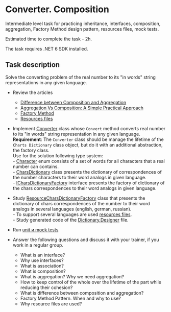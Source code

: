# Converter. Composition

Intermediate level task for practicing inheritance, interfaces, composition, aggregation, Factory Method design pattern, resources files, mock tests.

Estimated time to complete the task - 2h.

The task requires .NET 6 SDK installed.

## Task description

Solve the converting problem of the real number to its "in words" string representations in any given language. 

- Review the articles
    - [Difference between Composition and Aggregation](https://www.c-sharpcorner.com/article/difference-between-composition-and-aggregation/)
    - [Aggregation Vs Composition: A Simple Practical Approach](https://www.c-sharpcorner.com/UploadFile/97fc7a/aggregation-vs-composition-a-simple-practical-approach/)
    - [Factory Method](https://refactoring.guru/design-patterns/factory-method)
    - [Resources files](https://docs.microsoft.com/en-us/dotnet/core/extensions/work-with-resx-files-programmatically)

- Implement [Converter](ConverterComposition/Converter.cs) class whose `Convert` method converts real number to its "in words" string representation in any given language.     
        **Requirement**: The `Converter` class should be manage the lifetime of the `Charts Dictionary` class object, but do it with an additional abstraction, the factory class.     
        Use for the solution following type system:     
        - [Сharacter](ConverterComposition/Character.cs) enum consists of a set of words for all characters that a real number can contains.     
        - [CharsDictionary](ConverterComposition/CharsDictionary.cs) class presents the dictionary of correspondences of the number characters to their word analogs in given language.    
        - [ICharsDictionaryFactory](ConverterComposition/ICharsDictionaryFactory.cs) interface presents the factory of dictionary of the chars correspondences to their word analogs in given language.   
    
- Study [ResourceCharsDictionaryFactory](ConverterComposition.Tests/ResourceCharsDictionaryFactory.cs) class that presents the dictionary of chars correspondences of the number to their word analogs in several languages (english, german, russian).      
        - To support several languages are used [resources files](https://docs.microsoft.com/en-us/dotnet/core/extensions/work-with-resx-files-programmatically).     
        - Study generated code of the [Dictionary.Designer](ConverterComposition.Tests/Resources/Dictionary.Designer.cs) file.         

- Run [unit и mock tests](ConverterComposition.Tests/ConverterCompositionTests.cs)    

- Answer the following questions and discuss it with your trainer, if you work in a regular group.  
    - What is an interface?
    - Why use interfaces?
    - What is association?
    - What is composition? 
    - What is aggregation? Why we need aggregation?
    - How to keep control of the whole over the lifetime of the part while reducing their cohesion?
    - What is difference between composition and aggregation?
    - Factory Method Pattern. When and why to use?
    - Why resource files are used?
